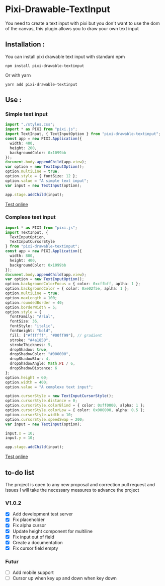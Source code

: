 # Pixi-Drawable-TextInput
 You need to create a text input with pixi but you don't want to use the dom of the canvas, this plugin allows you to draw your own text input


## Installation :
You can install pixi drawable text input with standard npm

`npm install pixi-drawable-textinput`

Or with yarn

`yarn add pixi-drawable-textinput`


## Use :

### Simple text input
```typescript
import "./styles.css";
import * as PIXI from "pixi.js";
import TextInput, { TextInputOption } from "pixi-drawable-textinput";
const app = new PIXI.Application({
  width: 400,
  height: 200,
  backgroundColor: 0x1099bb
});
document.body.appendChild(app.view);
var option = new TextInputOption();
option.multiLine = true;
option.style = { fontSize: 12 };
option.value = "A simple text input";
var input = new TextInput(option);

app.stage.addChild(input);
```

[Test online](https://codesandbox.io/s/simple-pixi-textinput-6dk8b)

### Complexe text input

```typescript
import * as PIXI from "pixi.js";
import TextInput, {
  TextInputOption,
  TextInputCursorStyle
} from "pixi-drawable-textinput";
const app = new PIXI.Application({
  width: 800,
  height: 400,
  backgroundColor: 0x1099bb
});
document.body.appendChild(app.view);
var option = new TextInputOption();
option.backgroundColorFocus = { color: 0xcffbff, aplha: 1 };
option.backgroundColor = { color: 0xe02f5e, aplha: 1 };
option.multiLine = true;
option.maxLength = 100;
option.roundedBorder = 40;
option.borderWidth = 5;
option.style = {
  fontFamily: "Arial",
  fontSize: 36,
  fontStyle: "italic",
  fontWeight: "bold",
  fill: ["#ffffff", "#00ff99"], // gradient
  stroke: "#4a1850",
  strokeThickness: 5,
  dropShadow: true,
  dropShadowColor: "#000000",
  dropShadowBlur: 4,
  dropShadowAngle: Math.PI / 6,
  dropShadowDistance: 6
};
option.height = 60;
option.width = 400;
option.value = "A complexe text input";

option.cursorStyle = new TextInputCursorStyle();
option.cursorStyle.distance = 0;
option.cursorStyle.colorBlind = { color: 0xff0000, alpha: 1 };
option.cursorStyle.colorLow = { color: 0x000000, alpha: 0.5 };
option.cursorStyle.width = 10;
option.cursorStyle.speedSwap = 200;
var input = new TextInput(option);

input.x = 10;
input.y = 10;

app.stage.addChild(input);

```

[Test online](https://codesandbox.io/s/complexe-pixi-textinput-zwmtw)

## to-do list

The project is open to any new proposal and correction pull request and issues I will take the necessary measures to advance the project

### V1.0.2

- [x] Add development test server
- [x] Fix placeholder
- [x] Fix alpha cursor
- [x] Update height component for multiline
- [x] Fix input out of field
- [x] Create a documentation
- [x] Fix cursor field empty

### Futur

- [ ] Add mobile support
- [ ] Cursor up when key up and down when key down
